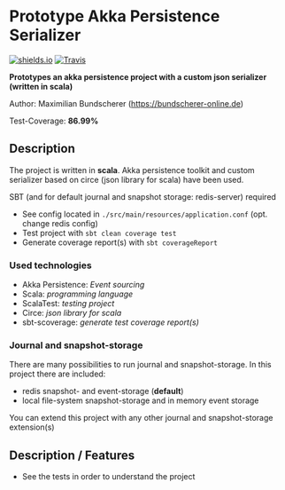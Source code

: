 # Prototype Akka Persistence Serializer

[![shields.io](http://img.shields.io/badge/license-Apache2-blue.svg)](http://www.apache.org/licenses/LICENSE-2.0.txt)
[![Travis](https://img.shields.io/travis/rust-lang/rust.svg)](#)

**Prototypes an akka persistence project with a custom json serializer (written in scala)**

Author: Maximilian Bundscherer (https://bundscherer-online.de)

Test-Coverage: **86.99%**

## Description

The project is written in **scala**. Akka persistence toolkit and custom serializer based on circe (json library for scala) have been used.

SBT (and for default journal and snapshot storage: redis-server) required

- See config located in ``./src/main/resources/application.conf`` (opt. change redis config)
- Test project with ``sbt clean coverage test``
- Generate coverage report(s) with ``sbt coverageReport``

### Used technologies

- Akka Persistence: *Event sourcing*
- Scala: *programming language*
- ScalaTest: *testing project*
- Circe: *json library for scala*
- sbt-scoverage: *generate test coverage report(s)*

### Journal and snapshot-storage

There are many possibilities to run journal and snapshot-storage. In this project there are included:

- redis snapshot- and event-storage (**default**)
- local file-system snapshot-storage and in memory event storage

You can extend this project with any other journal and snapshot-storage extension(s)

## Description / Features

- See the tests in order to understand the project
